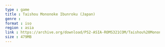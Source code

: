 ```yaml
---
type : game
title : Taishou Mononoke Ibunroku (Japan)
genre : 
format : iso
region : asia
link : https://archive.org/download/PS2-ASIA-ROMS321COM/Taishou%20Mononoke%20Ibunroku%20%28Japan%29.7z
size : 479MB
---
```

